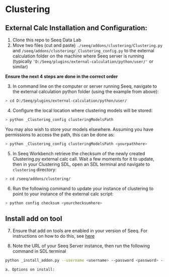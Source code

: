 # Clustering

## External Calc Installation and Configuration:

1. Clone this repo to Seeq Data Lab
2. Move two files (cut and paste) `./seeq/addons/clustering/Clustering.py` and `/seeq/addons/clustering/_Clustering_config.py` to the external calculation folder on the machine where Seeq server is running (typically `'D:/Seeq/plugins/external-calculation/python/user/'` or similar)

**Ensure the next 4 steps are done in the correct order**

3. In command line on the computer or server running Seeq, navigate to the external calculation python folder (using the example from above):
```bash
> cd D:/Seeq/plugins/external-calculation/python/user/
```
4. Configure the local location where clustering models will be stored:

```bash
> python _Clustering_config clusteringModelsPath
```

You may also wish to store your models elsewhere. Assuming you have permissions to access the path, this can be done as:

```bash
> python _Clustering_config clusteringModelsPath <yourpathhere>
```

5. In Seeq Workbench retrieve the checksum of the newly created Clustering.py external calc call. Wait a few moments for it to update, then in your Clustering SDL, open an SDL terminal and navigate to `clustering` directory:

```bash
> cd /seeq/addons/clustering/
```

6. Run the following command to update your instance of clustering to point to your instance of the external calc script:

```bash
> python config checksum <yourchecksumhere>
```
## Install add on tool

7. Ensure that add on tools are enabled in your version of Seeq. For instructions on how to do this, see 
[here](https://seeq.atlassian.net/wiki/spaces/KB/pages/961675391/Add-on+Tool+Administration+and+Development#Add-on-Tools-appear-in-an-%E2%80%9CAdd-ons%E2%80%9D-group-on-the-Seeq-Tools-panel.-These-tools-typically-open-an-appmode-SDL-notebook)

8. Note the URL of your Seeq Server instance, then run the following command in SDL terminal

```bash
python _install_addon.py --username <username> --password <password> --seeq_url <seeq_server_url>
```

	a. Options on install:
